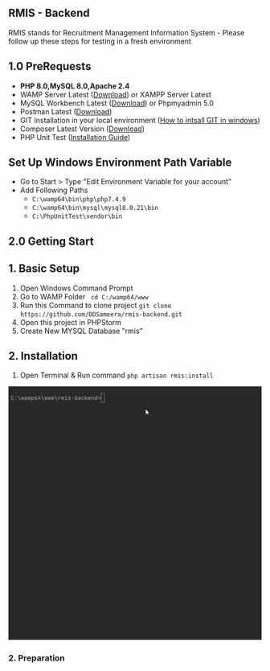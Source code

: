 ## RMIS - Backend

RMIS stands for Recruitment Management Information System - Please follow up these steps  for testing in a fresh environment

## 1.0 PreRequests
- ****PHP 8.0,MySQL 8.0,Apache 2.4****
- WAMP Server Latest ([Download](https://www.wampserver.com/en/))
  or XAMPP Server Latest
- MySQL Workbench Latest ([Download](https://dev.mysql.com/downloads/workbench/)) or Phpmyadmin 5.0
- Postman Latest ([Download](https://www.postman.com/downloads/))
- GIT Installation in your local environment ([How to intsall GIT in windows](https://phoenixnap.com/kb/how-to-install-git-windows))
- Composer Latest Version ([Download](https://getcomposer.org/download/ ))
- PHP Unit Test ([Installation Guide](https://perials.com/installing-phpunit-windows/))

## Set Up Windows Environment Path Variable
- Go to Start > Type "Edit Environment Variable for your account"
- Add Following Paths 
    - `C:\wamp64\bin\php\php7.4.9`
    - `C:\wamp64\bin\mysql\mysql8.0.21\bin`
    - `C:\PhpUnitTest\vendor\bin`

## 2.0 Getting Start

## 1. Basic Setup
1. Open Windows Command Prompt 
2. Go to WAMP Folder <code> cd  C:/wamp64/www </code>
3. Run this Command to clone project
   `git clone https://github.com/DDSameera/rmis-backend.git` 
4. Open this project in PHPStorm 
5. Create New MYSQL Database "rmis"

## 2. Installation 
1. Open Terminal & Run command ``php artisan rmis:install``

<img src="https://raw.githubusercontent.com/DDSameera/rmis-backend/master/public/assets/images/pa_rm_install.gif"/>





          
### 2. Preparation 


